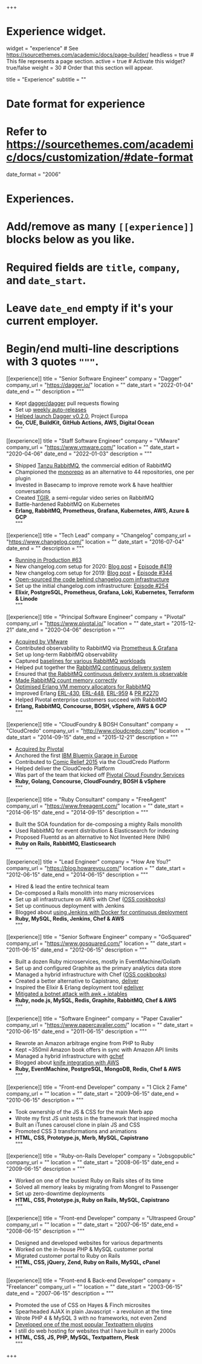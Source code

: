 +++
# Experience widget.
widget = "experience"  # See https://sourcethemes.com/academic/docs/page-builder/
headless = true  # This file represents a page section.
active = true  # Activate this widget? true/false
weight = 30  # Order that this section will appear.

title = "Experience"
subtitle = ""

# Date format for experience
#   Refer to https://sourcethemes.com/academic/docs/customization/#date-format
date_format = "2006"

# Experiences.
#   Add/remove as many `[[experience]]` blocks below as you like.
#   Required fields are `title`, `company`, and `date_start`.
#   Leave `date_end` empty if it's your current employer.
#   Begin/end multi-line descriptions with 3 quotes `"""`.

[[experience]]
  title = "Senior Software Engineer"
  company = "Dagger"
  company_url = "https://dagger.io/"
  location = ""
  date_start = "2022-01-04"
  date_end = ""
  description = """
* Kept [dagger/dagger](https://github.com/dagger/dagger) pull requests flowing
* Set up [weekly auto-releases](https://github.com/dagger/dagger/pull/1372)
* [Helped launch Dagger v0.2.0](https://changelog.com/shipit/48), Project Europa
* **Go, CUE, BuildKit, GitHub Actions, AWS, Digital Ocean**<br>
  """

[[experience]]
  title = "Staff Software Engineer"
  company = "VMware"
  company_url = "https://www.vmware.com/"
  location = ""
  date_start = "2020-04-06"
  date_end = "2022-01-03"
  description = """
* Shipped [Tanzu RabbitMQ](https://tanzu.vmware.com/rabbitmq), the commercial edition of RabbitMQ<br>
* Championed the [monorepo](https://github.com/rabbitmq/rabbitmq-server) as an alternative to 44 repositories, one per plugin
* Invested in Basecamp to improve remote work & have healthier conversations
* Created [TGIR](https://www.youtube.com/playlist?list=PLfX-LA-Cf6rE16woOuRmi3goM_K8PUAhQ), a semi-regular video series on RabbitMQ<br>
* Battle-hardened RabbitMQ on Kubernetes <br>
* **Erlang, RabbitMQ, Prometheus, Grafana, Kubernetes, AWS, Azure & GCP**<br>
  """

[[experience]]
  title = "Tech Lead"
  company = "Changelog"
  company_url = "https://www.changelog.com/"
  location = ""
  date_start = "2016-07-04"
  date_end = ""
  description = """
* [Running in Production #63](https://runninginproduction.com/podcast/63-changelog-is-a-news-and-podcast-platform-for-developers) <br>
* New changelog.com setup for 2020: [Blog post](https://changelog.com/posts/the-new-changelog-setup-for-2020) + [Episode #419](https://changelog.com/podcast/419) <br>
* New changelog.com setup for 2019: [Blog post](https://changelog.com/posts/the-new-changelog-setup-for-2019) + [Episode #344](https://changelog.com/podcast/344) <br>
* [Open-sourced the code behind changelog.com infrastructure](https://changelog.com/posts/the-code-behind-changelog-infrastructure) <br>
* Set up the initial changelog.com infrastructure: [Episode #254](https://changelog.com/podcast/254) <br>
* **Elixir, PostgreSQL, Prometheus, Grafana, Loki, Kubernetes, Terraform & Linode** <br>
  """

[[experience]]
  title = "Principal Software Engineer"
  company = "Pivotal"
  company_url = "https://www.pivotal.io/"
  location = ""
  date_start = "2015-12-21"
  date_end = "2020-04-06"
  description = """
* [Acquired by VMware](https://blogs.vmware.com/cloudnative/2019/08/22/transforming-software-on-kubernetes/) <br>
* Contributed observability to RabbitMQ via [Prometheus &amp; Grafana](https://next.rabbitmq.com/prometheus.html) <br>
* Set up long-term RabbitMQ observability <br>
* Captured [baselines for various RabbitMQ workloads](https://github.com/rabbitmq/workloads) <br>
* Helped put together the [RabbitMQ continuous delivery system](https://ci.rabbitmq.com) <br>
* Ensured that [the RabbitMQ continuous delivery system is observable](https://metrics.ci.rabbitmq.com/d/000000001/concourse?refresh=5m&orgId=1&from=now%2Fd&to=now) <br>
* [Made RabbitMQ count memory correctly](https://github.com/rabbitmq/rabbitmq-server/issues/1223) <br>
* [Optimised Erlang VM memory allocators for RabbitMQ](https://groups.google.com/forum/#!msg/rabbitmq-users/LSYaac9frYw/LNZDZUlrBAAJ) <br>
* Improved Erlang [ERL-430](https://bugs.erlang.org/browse/ERL-430), [ERL-448](https://bugs.erlang.org/browse/ERL-448), [ERL-959](https://bugs.erlang.org/browse/ERL-959) &amp; [PR #2270](https://github.com/erlang/otp/pull/2270) <br>
* Helped Pivotal enterprise customers succeed with RabbitMQ <br>
* **Erlang, RabbitMQ, Concourse, BOSH, vSphere, AWS & GCP** <br>
  """

[[experience]]
  title = "CloudFoundry & BOSH Consultant"
  company = "CloudCredo"
  company_url = "http://www.cloudcredo.com/"
  location = ""
  date_start = "2014-09-15"
  date_end = "2015-12-21"
  description = """
* [Acquired by Pivotal](http://pivotal.io/platform/press-release/pivotal-bolsters-its-cloud-native-platform-team-with-acquisition-of-cloudcredo) <br>
* Anchored the first [IBM Bluemix Garage in Europe](http://garage.mybluemix.net/) <br>
* Contributed to [Comic Relief 2015](https://cfsummiteu2015.sched.org/event/532d88570fd1a394d599d113f1c5131b#.VkP2866rRTY) via the CloudCredo Platform <br>
* Helped deliver the CloudCredo Platform <br>
* Was part of the team that kicked off [Pivotal Cloud Foundry Services](https://network.pivotal.io/) <br>
* **Ruby, Golang, Concourse, CloudFoundry, BOSH & vSphere** <br>
  """

[[experience]]
  title = "Ruby Consultant"
  company = "FreeAgent"
  company_url = "https://www.freeagent.com/"
  location = ""
  date_start = "2014-06-15"
  date_end = "2014-09-15"
  description = """
* Built the SOA foundation for de-composing a mighty Rails monolith <br>
* Used RabbitMQ for event distribution & Elasticsearch for indexing <br>
* Proposed Fluentd as an alternative to Not Invented Here (NIH) <br>
*  **Ruby on Rails, RabbitMQ, Elasticsearch** <br>
  """

[[experience]]
  title = "Lead Engineer"
  company = "How Are You?"
  company_url = "https://blog.howareyou.com/"
  location = ""
  date_start = "2012-06-15"
  date_end = "2014-06-15"
  description = """
* Hired & lead the entire technical team <br>
* De-composed a Rails monolith into many microservices <br>
* Set up all infrastructure on AWS with Chef ([OSS cookbooks](https://github.com/gchef)) <br>
* Set up continuous deployment with Jenkins <br>
* Blogged about [using Jenkins with Docker for continuous deployment](http://blog.howareyou.com/post/65048170054/continuous-delivery-with-docker-and-jenkins-part) <br>
* **Ruby, MySQL, Redis, Jenkins, Chef & AWS** <br>
  """

[[experience]]
  title = "Senior Software Engineer"
  company = "GoSquared"
  company_url = "https://www.gosquared.com/"
  location = ""
  date_start = "2011-06-15"
  date_end = "2012-06-15"
  description = """
* Built a dozen Ruby microservices, mostly in EventMachine/Goliath <br>
* Set up and configured Graphite as the primary analytics data store <br>
* Managed a hybrid infrastructure with Chef ([OSS cookbooks](https://github.com/gchef])) <br>
* Created a better alternative to Capistrano, [deliver](https://github.com/gerhard/deliver) <br>
* Inspired the Elixir & Erlang deployment tool [edeliver](https://github.com/boldpoker/edeliver) <br>
* [Mitigated a botnet attack with awk + iptables](https://www.gosquared.com/blog/how-to-stop-a-botnet-attack) <br>
* **Ruby, node.js, MySQL, Redis, Graphite, RabbitMQ, Chef & AWS** <br>
  """

[[experience]]
  title = "Software Engineer"
  company = "Paper Cavalier"
  company_url = "https://www.papercavalier.com/"
  location = ""
  date_start = "2010-06-15"
  date_end = "2011-06-15"
  description = """
* Rewrote an Amazon arbitrage engine from PHP to Ruby <br>
* Kept ~350mil Amazon book offers in sync with Amazon API limits <br>
* Managed a hybrid infrastructure with [gchef](https://github.com/gchef) <br>
* Blogged about [knife integration with AWS](http://gerhardlazu.com.s3-website-eu-west-1.amazonaws.com/2010/08/using-chef-to-manage-amazon-ec2-instances-part2/) <br>
* **Ruby, EventMachine, PostgreSQL, MongoDB, Redis, Chef & AWS** <br>
  """

[[experience]]
  title = "Front-end Developer"
  company = "1 Click 2 Fame"
  company_url = ""
  location = ""
  date_start = "2009-06-15"
  date_end = "2010-06-15"
  description = """
* Took ownership of the JS & CSS for the main Merb app <br>
* Wrote my first JS unit tests in the framework that inspired mocha <br>
* Built an iTunes carousel clone in plain JS and CSS <br>
* Promoted CSS 3 transformations and animations <br>
* **HTML, CSS, Prototype.js, Merb, MySQL, Capistrano** <br>
  """

[[experience]]
  title = "Ruby-on-Rails Developer"
  company = "Jobsgopublic"
  company_url = ""
  location = ""
  date_start = "2008-06-15"
  date_end = "2009-06-15"
  description = """
* Worked on one of the busiest Ruby on Rails sites of its time <br>
* Solved all memory leaks by migrating from Mongrel to Passenger <br>
* Set up zero-downtime deployments <br>
* **HTML, CSS, Prototype.js, Ruby on Rails, MySQL, Capistrano** <br>
  """

[[experience]]
  title = "Front-end Developer"
  company = "Ultraspeed Group"
  company_url = ""
  location = ""
  date_start = "2007-06-15"
  date_end = "2008-06-15"
  description = """
* Designed and developed websites for various departments <br>
* Worked on the in-house PHP & MySQL customer portal <br>
* Migrated customer portal to Ruby on Rails <br>
* **HTML, CSS, jQuery, Zend, Ruby on Rails, MySQL, cPanel** <br>
  """

[[experience]]
  title = "Front-end & Back-end Developer"
  company = "Freelancer"
  company_url = ""
  location = ""
  date_start = "2003-06-15"
  date_end = "2007-06-15"
  description = """
* Promoted the use of CSS on Hayes & Finch microsites <br>
* Spearheaded AJAX in plain Javascript - a revoluion at the time <br>
* Wrote PHP 4 &amp; MySQL 3 with no frameworks, not even Zend <br>
* [Developed one of the most popular Textpattern plugins](https://forum.textpattern.com/viewtopic.php?id=23996) <br>
* I still do web hosting for websites that I have built in early 2000s <br>
* **HTML, CSS, JS, PHP, MySQL, Textpattern, Plesk** <br>
  """

+++
